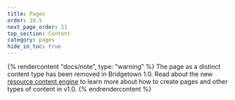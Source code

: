 ```yaml
---
title: Pages
order: 10.5
next_page_order: 11
top_section: Content
category: pages
hide_in_toc: true
---
```


{% rendercontent "docs/note", type: "warning" %}
The page as a distinct content type has been removed in Bridgetown 1.0. Read about the new [resource content engine](/docs/resources) to learn more about how to create pages and other types of content in v1.0.
{% endrendercontent %}

